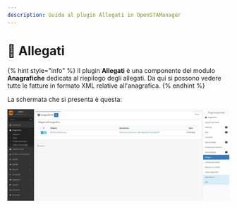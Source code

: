 ```yaml
---
description: Guida al plugin Allegati in OpenSTAManager
---
```


# 🛄 Allegati

{% hint style="info" %}
Il plugin **Allegati** è una componente del modulo **Anagrafiche** dedicata al riepilogo degli allegati. Da qui si possono vedere tutte le fatture in formato XML relative all'anagrafica.
{% endhint %}

La schermata che si presenta è questa:

![](<../../../.gitbook/assets/image (29) (1) (1) (1) (1).png>)
